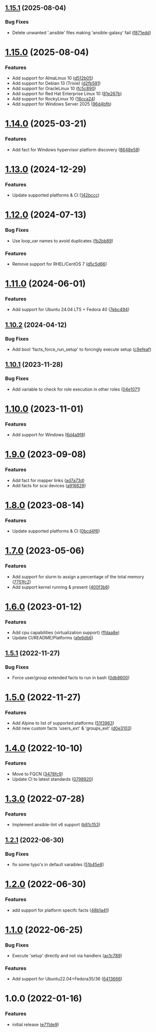 ## [1.15.1](https://github.com/de-it-krachten/ansible-role-facts/compare/v1.15.0...v1.15.1) (2025-08-04)


### Bug Fixes

* Delete unwanted '.ansible' files making 'ansible-galaxy' fail ([f871edd](https://github.com/de-it-krachten/ansible-role-facts/commit/f871edd740c9b02f8ecce518a5305969032f0dc9))

# [1.15.0](https://github.com/de-it-krachten/ansible-role-facts/compare/v1.14.0...v1.15.0) (2025-08-04)


### Features

* Add support for AlmaLinux 10 ([d512b05](https://github.com/de-it-krachten/ansible-role-facts/commit/d512b05519c9ae4b6f32151e0c23aee4123c6e10))
* Add support for Debian 13 (Trixie) ([d2fb591](https://github.com/de-it-krachten/ansible-role-facts/commit/d2fb5917d920213ef170047ace290741532b9649))
* Add support for OracleLinux 10 ([fc5c890](https://github.com/de-it-krachten/ansible-role-facts/commit/fc5c890e8e3c1d2fc9d6637b851d6b7c33c6a629))
* Add support for Red Hat Enterprise Linux 10 ([81e267b](https://github.com/de-it-krachten/ansible-role-facts/commit/81e267b3b9b99983115cb4fe072abb2bb130f6bc))
* Add support for RockyLinux 10 ([16cca24](https://github.com/de-it-krachten/ansible-role-facts/commit/16cca2473c3c43aed0c63c1355f03a92ce35ad9c))
* Add support for Windows Server 2025 ([96d4bfb](https://github.com/de-it-krachten/ansible-role-facts/commit/96d4bfb6eb7051cb6ae643a720161215ae84768a))

# [1.14.0](https://github.com/de-it-krachten/ansible-role-facts/compare/v1.13.0...v1.14.0) (2025-03-21)


### Features

* Add fact for Windows hypervisor platform discovery ([8648e58](https://github.com/de-it-krachten/ansible-role-facts/commit/8648e58fd26f4e1a84c505797bf14082032473a8))

# [1.13.0](https://github.com/de-it-krachten/ansible-role-facts/compare/v1.12.0...v1.13.0) (2024-12-29)


### Features

* Update supported platforms & CI ([142bccc](https://github.com/de-it-krachten/ansible-role-facts/commit/142bccc618c1ab35b650d7e9dc9cf70742906c9b))

# [1.12.0](https://github.com/de-it-krachten/ansible-role-facts/compare/v1.11.0...v1.12.0) (2024-07-13)


### Bug Fixes

* Use loop_var names to avoid duplicates ([fb2bb89](https://github.com/de-it-krachten/ansible-role-facts/commit/fb2bb89ac637351bdf7b449d150d8db2565106f3))


### Features

* Remove support for RHEL/CentOS 7 ([d5c5d66](https://github.com/de-it-krachten/ansible-role-facts/commit/d5c5d66432e645577cfa1c17ea988b020d8a5b6c))

# [1.11.0](https://github.com/de-it-krachten/ansible-role-facts/compare/v1.10.2...v1.11.0) (2024-06-01)


### Features

* Add support for Ubuntu 24.04 LTS + Fedora 40 ([7ebc494](https://github.com/de-it-krachten/ansible-role-facts/commit/7ebc49423038a1833b9a48709e4f6641210bfde3))

## [1.10.2](https://github.com/de-it-krachten/ansible-role-facts/compare/v1.10.1...v1.10.2) (2024-04-12)


### Bug Fixes

* Add bool 'facts_force_run_setup' to forcingly execute setup ([c9efeaf](https://github.com/de-it-krachten/ansible-role-facts/commit/c9efeafad439d9134c462c6e14ccaa8411d13b95))

## [1.10.1](https://github.com/de-it-krachten/ansible-role-facts/compare/v1.10.0...v1.10.1) (2023-11-28)


### Bug Fixes

* Add variable to check for role execution in other roles ([04e1071](https://github.com/de-it-krachten/ansible-role-facts/commit/04e10712883926203cfa1437d01d9279a0b93a8a))

# [1.10.0](https://github.com/de-it-krachten/ansible-role-facts/compare/v1.9.0...v1.10.0) (2023-11-01)


### Features

* Add support for Windows ([6d4a9f8](https://github.com/de-it-krachten/ansible-role-facts/commit/6d4a9f8007a0f3e0faa8eef3b8059cb6c74ae7a7))

# [1.9.0](https://github.com/de-it-krachten/ansible-role-facts/compare/v1.8.0...v1.9.0) (2023-09-08)


### Features

* Add fact for mapper links ([ad7a73d](https://github.com/de-it-krachten/ansible-role-facts/commit/ad7a73ddbcd126a97518c2b0eb517e11c2a53143))
* Add facts for scsi devices ([a916829](https://github.com/de-it-krachten/ansible-role-facts/commit/a9168295dc5cf332a548887cefd17a446162b032))

# [1.8.0](https://github.com/de-it-krachten/ansible-role-facts/compare/v1.7.0...v1.8.0) (2023-08-14)


### Features

* Update supported platforms & CI ([0bcd4f6](https://github.com/de-it-krachten/ansible-role-facts/commit/0bcd4f6149bbc1bd2cc12ab9bc17720489fb1108))

# [1.7.0](https://github.com/de-it-krachten/ansible-role-facts/compare/v1.6.0...v1.7.0) (2023-05-06)


### Features

* Add support for slurm to assign a percentage of the total memory ([7751fc2](https://github.com/de-it-krachten/ansible-role-facts/commit/7751fc2603713302797b80e18cfdcd9c18beae5c))
* Add support kernel running & present ([400f3b6](https://github.com/de-it-krachten/ansible-role-facts/commit/400f3b61751eeb2053200fa4f5e69a6e98310f51))

# [1.6.0](https://github.com/de-it-krachten/ansible-role-facts/compare/v1.5.1...v1.6.0) (2023-01-12)


### Features

* Add cpu capabilities (virtualization support) ([ffdaa8e](https://github.com/de-it-krachten/ansible-role-facts/commit/ffdaa8ea8d78fa7b3bcc83fa365cca4a7df3fab8))
* Update CI/README/Platforms ([afe6db6](https://github.com/de-it-krachten/ansible-role-facts/commit/afe6db61878cc296d44ea8b4bfc31390b47682c7))

## [1.5.1](https://github.com/de-it-krachten/ansible-role-facts/compare/v1.5.0...v1.5.1) (2022-11-27)


### Bug Fixes

* Force user/group extended facts to run in bash ([0db8600](https://github.com/de-it-krachten/ansible-role-facts/commit/0db8600692ec2079ab7ce2a712f85c27ff4e6322))

# [1.5.0](https://github.com/de-it-krachten/ansible-role-facts/compare/v1.4.0...v1.5.0) (2022-11-27)


### Features

* Add Alpine to list of supported platforms ([51f3963](https://github.com/de-it-krachten/ansible-role-facts/commit/51f396366e94f1a45fe29ae2ac467849cdb2b39d))
* Add new custom facts 'users_ext' & 'groups_ext' ([d0e3103](https://github.com/de-it-krachten/ansible-role-facts/commit/d0e3103bd62657b444880e7592319a687768f093))

# [1.4.0](https://github.com/de-it-krachten/ansible-role-facts/compare/v1.3.0...v1.4.0) (2022-10-10)


### Features

* Move to FQCN ([3478fc9](https://github.com/de-it-krachten/ansible-role-facts/commit/3478fc932197c403714d2c401b224b914b1cf1fb))
* Update CI to latest standards ([0798920](https://github.com/de-it-krachten/ansible-role-facts/commit/07989202f1560c2b4a19088dd96e1130b93bc5d0))

# [1.3.0](https://github.com/de-it-krachten/ansible-role-facts/compare/v1.2.1...v1.3.0) (2022-07-28)


### Features

* Implement ansible-lint v6 support ([b81c153](https://github.com/de-it-krachten/ansible-role-facts/commit/b81c15386d6710bbab19127568c996e7af9bed64))

## [1.2.1](https://github.com/de-it-krachten/ansible-role-facts/compare/v1.2.0...v1.2.1) (2022-06-30)


### Bug Fixes

* fix some typo's in default varaibles ([51b45e8](https://github.com/de-it-krachten/ansible-role-facts/commit/51b45e8841fed1170c08652fdb2f86978bedd0fd))

# [1.2.0](https://github.com/de-it-krachten/ansible-role-facts/compare/v1.1.0...v1.2.0) (2022-06-30)


### Features

* add support for platform specifc facts ([48b1a41](https://github.com/de-it-krachten/ansible-role-facts/commit/48b1a4153d3cd81656cf03024ae41014a6af5348))

# [1.1.0](https://github.com/de-it-krachten/ansible-role-facts/compare/v1.0.0...v1.1.0) (2022-06-25)


### Bug Fixes

* Execute 'setup' directly and not via handlers ([ac1c789](https://github.com/de-it-krachten/ansible-role-facts/commit/ac1c7894567b1ef760e2d9ce456efa1efd3480c2))


### Features

* Add support for Ubuntu22.04+Fedora35/36 ([6413666](https://github.com/de-it-krachten/ansible-role-facts/commit/641366609613703f800f1dd185052307a5ddd595))

# 1.0.0 (2022-01-16)


### Features

* initial release ([e711de9](https://github.com/de-it-krachten/ansible-role-facts/commit/e711de92c5afb0a24233da515db15d7f7f6406fe))
